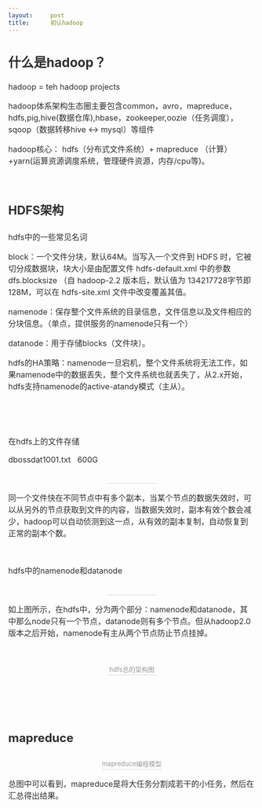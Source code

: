 ```yaml
---
layout:     post
title:      初认hadoop
---
```

<div id="article_content" class="article_content clearfix csdn-tracking-statistics" data-pid="blog" data-mod="popu_307" data-dsm="post">
								            <link rel="stylesheet" href="https://csdnimg.cn/release/phoenix/template/css/ck_htmledit_views-f76675cdea.css">
						<div class="htmledit_views" id="content_views">
                
<h1 style="line-height:1.7;color:rgb(47,47,47);font-size:26px;">
什么是hadoop？</h1>
<p style="color:rgb(47,47,47);font-size:16px;">
hadoop = teh hadoop projects</p>
<p style="color:rgb(47,47,47);font-size:16px;">
hadoop体系架构生态圈主要包含common，avro，mapreduce，hdfs,pig,hive(数据仓库),hbase，zookeeper,oozie（任务调度），sqoop（数据转移hive ↔ mysql）等组件</p>
<p style="color:rgb(47,47,47);font-size:16px;">
hadoop核心： hdfs（分布式文件系统）+ mapreduce （计算）+yarn(运算资源调度系统，管理硬件资源，内存/cpu等)。</p>
<p style="color:rgb(47,47,47);font-size:16px;">
<br></p>
<h2 style="line-height:1.7;color:rgb(47,47,47);font-size:24px;">
HDFS架构</h2>
<p style="color:rgb(47,47,47);font-size:16px;">
hdfs中的一些常见名词</p>
<p style="color:rgb(47,47,47);font-size:16px;">
block：一个文件分块，默认64M。当写入一个文件到 HDFS 时，它被切分成数据块，块大小是由配置文件 hdfs-default.xml 中的参数 dfs.blocksize （自 hadoop-2.2 版本后，默认值为 134217728字节即 128M，可以在 hdfs-site.xml 文件中改变覆盖其值。</p>
<p style="color:rgb(47,47,47);font-size:16px;">
namenode：保存整个文件系统的目录信息，文件信息以及文件相应的分块信息。（单点，提供服务的namenode只有一个）</p>
<p style="color:rgb(47,47,47);font-size:16px;">
datanode：用于存储blocks（文件块）。</p>
<p style="color:rgb(47,47,47);font-size:16px;">
hdfs的HA策略：namenode一旦宕机，整个文件系统将无法工作，如果namenode中的数据丢失，整个文件系统也就丢失了，从2.x开始，hdfs支持namenode的active-atandy模式（主从）。</p>
<p style="color:rgb(47,47,47);font-size:16px;">
<br></p>
<p style="color:rgb(47,47,47);font-size:16px;">
<br></p>
<p style="color:rgb(47,47,47);font-size:16px;">
在hdfs上的文件存储 </p>
<p style="color:rgb(47,47,47);font-size:16px;">
dbossdat1001.txt   600G</p>
<div class="image-package" style="text-align:center;color:rgb(47,47,47);font-size:16px;">
<img src="http://upload-images.jianshu.io/upload_images/8538001-2b67429de4828f5c.png?imageMogr2/auto-orient/strip%7CimageView2/2/w/1240" alt="" style="vertical-align:middle;border:0px;"><br><div class="image-caption" style="min-width:20%;min-height:22px;display:inline-block;border-bottom:1px solid rgb(217,217,217);font-size:13px;color:rgb(153,153,153);line-height:1.7;">
</div>
</div>
<p style="color:rgb(47,47,47);font-size:16px;">
同一个文件快在不同节点中有多个副本，当某个节点的数据失效时，可以从另外的节点获取到文件的内容，当数据失效时，副本有效个数会减少，hadoop可以自动侦测到这一点，从有效的副本复制，自动恢复到正常的副本个数。</p>
<p style="color:rgb(47,47,47);font-size:16px;">
<br></p>
<p style="color:rgb(47,47,47);font-size:16px;">
hdfs中的namenode和datanode</p>
<div class="image-package" style="text-align:center;color:rgb(47,47,47);font-size:16px;">
<img src="http://upload-images.jianshu.io/upload_images/8538001-998d940a3e2990a3.png?imageMogr2/auto-orient/strip%7CimageView2/2/w/1240" alt="" style="vertical-align:middle;border:0px;"><br><div class="image-caption" style="min-width:20%;min-height:22px;display:inline-block;border-bottom:1px solid rgb(217,217,217);font-size:13px;color:rgb(153,153,153);line-height:1.7;">
</div>
</div>
<p style="color:rgb(47,47,47);font-size:16px;">
如上图所示，在hdfs中，分为两个部分：namenode和datanode，其中那么node只有一个节点，datanode则有多个节点。但从hadoop2.0版本之后开始，namenode有主从两个节点防止节点挂掉。</p>
<p style="color:rgb(47,47,47);font-size:16px;">
<br></p>
<div class="image-package" style="text-align:center;color:rgb(47,47,47);font-size:16px;">
<img src="http://upload-images.jianshu.io/upload_images/8538001-55b2caa53ed22a32.png?imageMogr2/auto-orient/strip%7CimageView2/2/w/1240" alt="" style="vertical-align:middle;border:0px;"><br><div class="image-caption" style="min-width:20%;min-height:22px;display:inline-block;border-bottom:1px solid rgb(217,217,217);font-size:13px;color:rgb(153,153,153);line-height:1.7;">
hdfs总的架构图</div>
</div>
<h2 style="line-height:1.7;color:rgb(47,47,47);font-size:24px;">
<br></h2>
<h2 style="line-height:1.7;color:rgb(47,47,47);font-size:24px;">
mapreduce</h2>
<div class="image-package" style="text-align:center;color:rgb(47,47,47);font-size:16px;">
<img src="http://upload-images.jianshu.io/upload_images/8538001-83992f2060e0d42a.png?imageMogr2/auto-orient/strip%7CimageView2/2/w/1240" alt="" style="vertical-align:middle;border:0px;"><br><div class="image-caption" style="min-width:20%;min-height:22px;display:inline-block;border-bottom:1px solid rgb(217,217,217);font-size:13px;color:rgb(153,153,153);line-height:1.7;">
mapreduce编程模型</div>
</div>
<p style="color:rgb(47,47,47);font-size:16px;">
总图中可以看到，mapreduce是将大任务分割成若干的小任务，然后在汇总得出结果。</p>
            </div>
                </div>